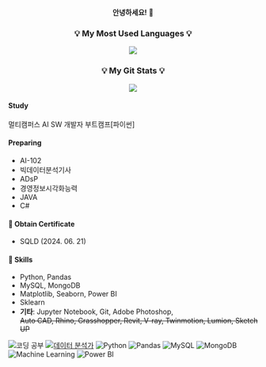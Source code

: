 <p align="center"><b>안녕하세요!</b> 👋 </p>


<h3 align="center">💡 My Most Used Languages 💡</h3>
<p align="center">
  <a href="https://github.com/Tr9whY">
    <img align="center" src="https://github-readme-stats.vercel.app/api/top-langs/?username=Tr9whY&layout=compact&show_icons=true&show_owner=true&hide_title=true&theme=radical&hide=&langs_count=10&exclude_repo=Tr9whY.github.io&card_width=350&bg_color=FF1493,000000,883DF2&title_color=ffffff&text_color=ffffff&icon_color=ffffff" />
  </a>
</p>
<h3 align="center">💡 My Git Stats 💡</h3>
<p align="center">
  <a href="https://github.com/Tr9whY">
    <img align="center" src="https://github-readme-stats.vercel.app/api?username=Tr9whY&hide=contribs,stars&hide_title=true&show_icons=true&include_all_commits=true&theme=radical&bg_color=000000&icon_color=87ceeb&title_color=ff69b4&text_color=ffffff" />
  </a>
</p>

#### Study
멀티캠퍼스 AI SW 개발자 부트캠프[파이썬]

#### Preparing
- AI-102<br>
- 빅데이터분석기사<br>
- ADsP<br>
- 경영정보시각화능력<br>
- JAVA<br>
- C#<br>

#### 📜 Obtain Certificate 
- SQLD (2024. 06. 21)

#### &#127793; Skills
- Python, Pandas
- MySQL, MongoDB
- Matplotlib, Seaborn, Power BI
- Sklearn
- **기타**: Jupyter Notebook, Git, Adobe Photoshop,<br>
             ~~Auto CAD, Rhino, Grasshopper, Revit, V-ray, Twinmotion, Lumion, Sketch UP~~
  

![코딩 공부](https://img.shields.io/badge/%EC%BD%94%EB%94%A9%20%EA%B3%B5%EB%B6%80-orange?style=flat-square)
[![데이터 분석가](https://img.shields.io/badge/%EB%8D%B0%EC%9D%B4%ED%84%B0%20%EB%B6%84%EC%84%9D%EA%B0%80-blue?style=flat-square)](https://yourblog.com)
![Python](https://img.shields.io/badge/-Python-3776AB?style=flat-square&logo=python&logoColor=white)
![Pandas](https://img.shields.io/badge/-Pandas-150458?style=flat-square&logo=pandas&logoColor=white)
![MySQL](https://img.shields.io/badge/-MySQL-4479A1?style=flat-square&logo=mysql&logoColor=white)
![MongoDB](https://img.shields.io/badge/-MongoDB-47A248?style=flat-square&logo=mongodb&logoColor=white)
![Machine Learning](https://img.shields.io/badge/-Machine%20Learning-FF6F00?style=flat-square)
![Power BI](https://img.shields.io/badge/-Power%20BI-F2C811?style=flat-square&logo=powerbi&logoColor=white)

